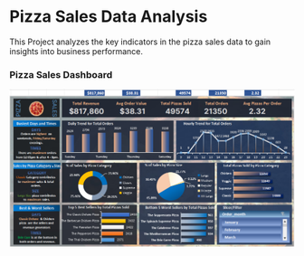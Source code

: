 # Pizza Sales Data Analysis 

This Project analyzes the key indicators in the pizza sales data to gain insights into business performance.

### Pizza Sales Dashboard

![Pizza Sales Dashboard](Images/PizzaSales.png)
